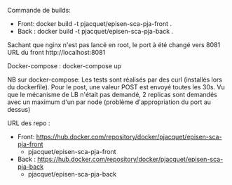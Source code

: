 Commande de builds:
- Front: docker build -t pjacquet/episen-sca-pja-front .
- Back : docker build -t pjacquet/episen-sca-pja-back .

Sachant que nginx n'est pas lancé en root, le port à été changé vers 8081
URL du front http://localhost:8081

Docker-compose :
docker-compose up

NB sur docker-compose:
Les tests sont réalisés par des curl (installés lors du dockerfile). Pour le post, une valeur POST est envoyé toutes les 30s.
Vu que le mécanisme de LB n'était pas demandé, 2 replicas sont demandés avec un maximum d'un par node (problème d'appropriation du port au dessus)

URL des repo :
- Front: https://hub.docker.com/repository/docker/pjacquet/episen-sca-pja-front
  - pjacquet/episen-sca-pja-front
- Back : https://hub.docker.com/repository/docker/pjacquet/episen-sca-pja-back
  - pjacquet/episen-sca-pja-back
